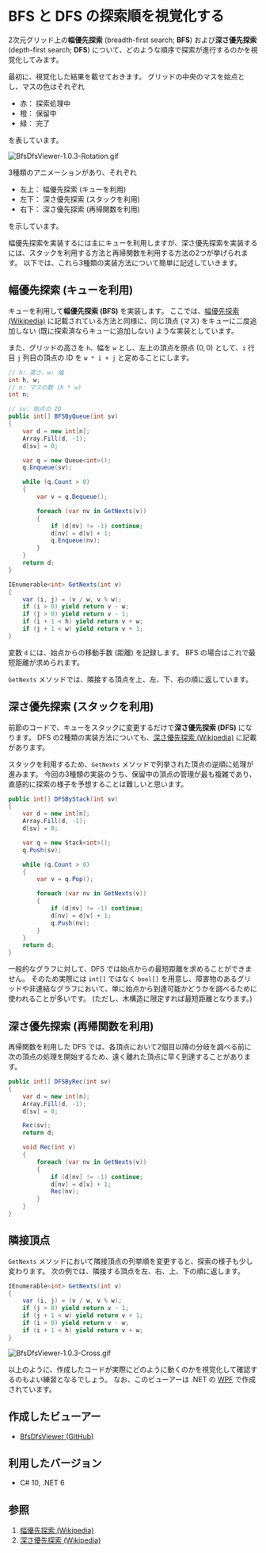 # BFS と DFS の探索順を視覚化する
2次元グリッド上の**幅優先探索** (breadth-first search; **BFS**) および**深さ優先探索** (depth-first search; **DFS**) について、どのような順序で探索が進行するのかを視覚化してみます。

最初に、視覚化した結果を載せておきます。
グリッドの中央のマスを始点とし、マスの色はそれぞれ

- 赤： 探索処理中
- 橙： 保留中
- 緑： 完了

を表しています。

![BfsDfsViewer-1.0.3-Rotation.gif](https://qiita-image-store.s3.ap-northeast-1.amazonaws.com/0/9649/9b6db4ae-3b14-832d-9c54-354ab9d4d974.gif)

3種類のアニメーションがあり、それぞれ

- 左上： 幅優先探索 (キューを利用)
- 左下： 深さ優先探索 (スタックを利用)
- 右下： 深さ優先探索 (再帰関数を利用)

を示しています。

幅優先探索を実装するには主にキューを利用しますが、深さ優先探索を実装するには、スタックを利用する方法と再帰関数を利用する方法の2つが挙げられます。
以下では、これら3種類の実装方法について簡単に記述していきます。

## 幅優先探索 (キューを利用)
キューを利用して**幅優先探索 (BFS)** を実装します。
ここでは、[幅優先探索 (Wikipedia)](https://ja.wikipedia.org/wiki/幅優先探索) に記載されている方法と同様に、同じ頂点 (マス) をキューに二度追加しない (既に探索済ならキューに追加しない) ような実装としています。

また、グリッドの高さを `h`、幅を `w` とし、左上の頂点を原点 $(0, 0)$ として、`i` 行目 `j` 列目の頂点の ID を `w * i + j` と定めることにします。

```csharp:BFS_Queue.cs
// h: 高さ、w: 幅
int h, w;
// n: マスの数 (h * w)
int n;

// sv: 始点の ID
public int[] BFSByQueue(int sv)
{
	var d = new int[n];
	Array.Fill(d, -1);
	d[sv] = 0;

	var q = new Queue<int>();
	q.Enqueue(sv);

	while (q.Count > 0)
	{
		var v = q.Dequeue();

		foreach (var nv in GetNexts(v))
		{
			if (d[nv] != -1) continue;
			d[nv] = d[v] + 1;
			q.Enqueue(nv);
		}
	}
	return d;
}

IEnumerable<int> GetNexts(int v)
{
	var (i, j) = (v / w, v % w);
	if (i > 0) yield return v - w;
	if (j > 0) yield return v - 1;
	if (i + 1 < h) yield return v + w;
	if (j + 1 < w) yield return v + 1;
}
```

変数 `d` には、始点からの移動手数 (距離) を記録します。
BFS の場合はこれで最短距離が求められます。

`GetNexts` メソッドでは、隣接する頂点を上、左、下、右の順に返しています。

## 深さ優先探索 (スタックを利用)
前節のコードで、キューをスタックに変更するだけで**深さ優先探索 (DFS)** になります。
DFS の2種類の実装方法についても、[深さ優先探索 (Wikipedia)](https://ja.wikipedia.org/wiki/深さ優先探索) に記載があります。

スタックを利用するため、`GetNexts` メソッドで列挙された頂点の逆順に処理が進みます。
今回の3種類の実装のうち、保留中の頂点の管理が最も複雑であり、直感的に探索の様子を予想することは難しいと思います。

```csharp:DFS_Stack.cs
public int[] DFSByStack(int sv)
{
	var d = new int[n];
	Array.Fill(d, -1);
	d[sv] = 0;

	var q = new Stack<int>();
	q.Push(sv);

	while (q.Count > 0)
	{
		var v = q.Pop();

		foreach (var nv in GetNexts(v))
		{
			if (d[nv] != -1) continue;
			d[nv] = d[v] + 1;
			q.Push(nv);
		}
	}
	return d;
}
```

一般的なグラフに対して、DFS では始点からの最短距離を求めることができません。
そのため実際には `int[]` ではなく `bool[]` を用意し、障害物のあるグリッドや非連結なグラフにおいて、単に始点から到達可能かどうかを調べるために使われることが多いです。
(ただし、木構造に限定すれば最短距離となります。)

## 深さ優先探索 (再帰関数を利用)
再帰関数を利用した DFS では、各頂点において2個目以降の分岐を調べる前に次の頂点の処理を開始するため、遠く離れた頂点に早く到達することがあります。

```csharp:DFS_Rec.cs
public int[] DFSByRec(int sv)
{
	var d = new int[n];
	Array.Fill(d, -1);
	d[sv] = 0;

	Rec(sv);
	return d;

	void Rec(int v)
	{
		foreach (var nv in GetNexts(v))
		{
			if (d[nv] != -1) continue;
			d[nv] = d[v] + 1;
			Rec(nv);
		}
	}
}
```

## 隣接頂点
`GetNexts` メソッドにおいて隣接頂点の列挙順を変更すると、探索の様子も少し変わります。
次の例では、隣接する頂点を左、右、上、下の順に返します。

```csharp
IEnumerable<int> GetNexts(int v)
{
	var (i, j) = (v / w, v % w);
	if (j > 0) yield return v - 1;
	if (j + 1 < w) yield return v + 1;
	if (i > 0) yield return v - w;
	if (i + 1 < h) yield return v + w;
}
```

![BfsDfsViewer-1.0.3-Cross.gif](https://qiita-image-store.s3.ap-northeast-1.amazonaws.com/0/9649/3c70f39e-3f8c-04cb-dd36-13a919696a3e.gif)

以上のように、作成したコードが実際にどのように動くのかを視覚化して確認するのもよい練習となるでしょう。
なお、このビューアーは .NET の [WPF](https://learn.microsoft.com/dotnet/desktop/wpf/) で作成されています。

## 作成したビューアー
- [BfsDfsViewer (GitHub)](https://github.com/sakapon/Tools-2024/tree/main/BfsDfs)

## 利用したバージョン
- C# 10, .NET 6

## 参照
1. [幅優先探索 (Wikipedia)](https://ja.wikipedia.org/wiki/幅優先探索)
1. [深さ優先探索 (Wikipedia)](https://ja.wikipedia.org/wiki/深さ優先探索)
